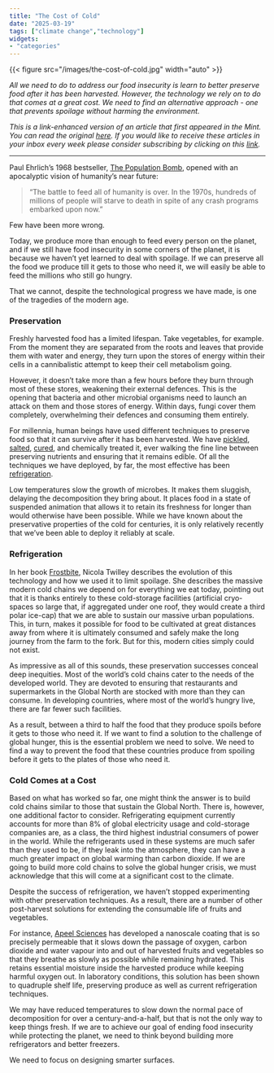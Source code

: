 ```yaml
---
title: "The Cost of Cold"
date: "2025-03-19"
tags: ["climate change","technology"]
widgets: 
- "categories"
---
```


{{< figure src="/images/the-cost-of-cold.jpg" width="auto" >}}

_All we need to do to address our food insecurity is learn to better preserve food after it has been harvested. However, the technology we rely on to do that comes at a great cost. We need to find an alternative approach - one that prevents spoilage without harming the environment._

<!--more-->
_This is a link-enhanced version of an article that first appeared in the Mint. You can read the original [here](https://www.livemint.com/opinion/online-views/food-security-clean-tech-innovation-refrigeration-world-hunger-crisis-cold-chains-cold-storage-food-miles-refrigeration-11742216303442.html). If you would like to receive these articles in your inbox every week please consider subscribing by clicking on this [link](https://paragraph.xyz/@exmachina)._

---

Paul Ehrlich’s 1968 bestseller, [The Population Bomb](https://en.wikipedia.org/wiki/The_Population_Bomb), opened with an apocalyptic vision of humanity’s near future:

> “The battle to feed all of humanity is over. In the 1970s, hundreds of millions of people will starve to death in spite of any crash programs embarked upon now.” 

Few have been more wrong. 

Today, we produce more than enough to feed every person on the planet, and if we still have food insecurity in some corners of the planet, it is because we haven’t yet learned to deal with spoilage. If we can preserve all the food we produce till it gets to those who need it, we will easily be able to feed the millions who still go hungry. 

That we cannot, despite the technological progress we have made, is one of the tragedies of the modern age. 

### Preservation

Freshly harvested food has a limited lifespan. Take vegetables, for example. From the moment they are separated from the roots and leaves that provide them with water and energy, they turn upon the stores of energy within their cells in a cannibalistic attempt to keep their cell metabolism going. 

However, it doesn’t take more than a few hours before they burn through most of these stores, weakening their external defences. This is the opening that bacteria and other microbial organisms need to launch an attack on them and those stores of energy. Within days, fungi cover them completely, overwhelming their defences and consuming them entirely.

For millennia, human beings have used different techniques to preserve food so that it can survive after it has been harvested. We have [pickled](https://en.wikipedia.org/wiki/Pickling#:~:text=Pickling%20is%20the%20process%20of,with%20the%20word%20%22pickled%22.), [salted](https://en.wikipedia.org/wiki/Salting_(food)), [cured](https://en.wikipedia.org/wiki/Curing_(food_preservation)), and chemically treated it, ever walking the fine line between preserving nutrients and ensuring that it remains edible. Of all the techniques we have deployed, by far, the most effective has been [refrigeration](https://foodsciencetoolbox.com/refrigeration-and-freezing/). 

Low temperatures slow the growth of microbes. It makes them sluggish, delaying the decomposition they bring about. It places food in a state of suspended animation that allows it to retain its freshness for longer than would otherwise have been possible. While we have known about the preservative properties of the cold for centuries, it is only relatively recently that we’ve been able to deploy it reliably at scale.

### Refrigeration

In her book [Frostbite](https://www.goodreads.com/book/show/199514774-frostbite), Nicola Twilley describes the evolution of this technology and how we used it to limit spoilage. She describes the massive modern cold chains we depend on for everything we eat today, pointing out that it is thanks entirely to these cold-storage facilities (artificial cryo-spaces so large that, if aggregated under one roof, they would create a third polar ice-cap) that we are able to sustain our massive urban populations. This, in turn, makes it possible for food to be cultivated at great distances away from where it is ultimately consumed and safely make the long journey from the farm to the fork. But for this, modern cities simply could not exist.

As impressive as all of this sounds, these preservation successes conceal deep inequities. Most of the world’s cold chains cater to the needs of the developed world. They are devoted to ensuring that restaurants and supermarkets in the Global North are stocked with more than they can consume. In developing countries, where most of the world’s hungry live, there are far fewer such facilities. 

As a result, between a third to half the food that they produce spoils before it gets to those who need it. If we want to find a solution to the challenge of global hunger, this is the essential problem we need to solve. We need to find a way to prevent the food that these countries produce from spoiling before it gets to the plates of those who need it.

### Cold Comes at a Cost

Based on what has worked so far, one might think the answer is to build cold chains similar to those that sustain the Global North. There is, however, one additional factor to consider. Refrigerating equipment currently accounts for more than 8% of global electricity usage and cold-storage companies are, as a class, the third highest industrial consumers of power in the world. While the refrigerants used in these systems are much safer than they used to be, if they leak into the atmosphere, they can have a much greater impact on global warming than carbon dioxide. If we are going to build more cold chains to solve the global hunger crisis, we must acknowledge that this will come at a significant cost to the climate.

Despite the success of refrigeration, we haven’t stopped experimenting with other preservation techniques. As a result, there are a number of other post-harvest solutions for extending the consumable life of fruits and vegetables. 

For instance, [Apeel Sciences](https://www.apeel.com/) has developed a nanoscale coating that is so precisely permeable that it slows down the passage of oxygen, carbon dioxide and water vapour into and out of harvested fruits and vegetables so that they breathe as slowly as possible while remaining hydrated. This retains essential moisture inside the harvested produce while keeping harmful oxygen out. In laboratory conditions, this solution has been shown to quadruple shelf life, preserving produce as well as current refrigeration techniques.

We may have reduced temperatures to slow down the normal pace of decomposition for over a century-and-a-half, but that is not the only way to keep things fresh. If we are to achieve our goal of ending food insecurity while protecting the planet, we need to think beyond building more refrigerators and better freezers. 

We need to focus on designing smarter surfaces.